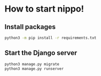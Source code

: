 # How to start nippo!
<!-- ## Install daisyUI
ref: [Install daisyUI for Django](https://daisyui.com/docs/install/django/?lang=ja)

1. Run the following commands on terminal app.

```bash
# Your current directory must be `nippo!`
curl -sLo static/css/tailwindcss https://github.com/tailwindlabs/tailwindcss/releases/latest/download/tailwindcss-macos-arm64
curl -sLo static/css/tailwindcss https://github.com/tailwindlabs/tailwindcss/releases/latest/download/tailwindcss-macos-x64
chmod +x static/css/tailwindcss
curl -sLo static/css/daisyui.js https://github.com/saadeghi/daisyui/releases/latest/download/daisyui.js
curl -sLo static/css/daisyui-theme.js https://github.com/saadeghi/daisyui/releases/latest/download/daisyui-theme.js
``` -->

<!-- 2. Create `static/css/input.css` and add the follwowing code.

```css
@import "tailwindcss" source(none);
@plugin "./daisyui.js";
@source "../../templates";
```

3. Run the Tailwind CSS executable to generate output.css
```bash
static/css/tailwindcss -i static/css/input.css -o static/css/output.css --watch
``` -->

 ## Install packages
 ```bash
 python3 -m pip install -r requirements.txt
 ```

 ## Start the Django server
 ```bash
 python3 manage.py migrate
 python3 manage.py runserver
 ```